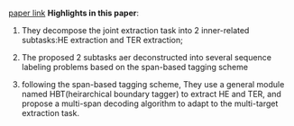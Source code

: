 [paper link](https://arxiv.org/abs/1909.04273)
**Highlights in this paper**:

1. They decompose the joint extraction task into 2 inner-related subtasks:HE extraction and TER extraction;

2. The proposed 2 subtasks aer deconstructed into several sequence labeling problems based on the span-based tagging scheme

3. following the span-based tagging scheme, They use a general module named HBT(heirarchical boundary tagger) to extract HE and TER, and propose
a multi-span decoding algorithm to adapt to the multi-target extraction task.

